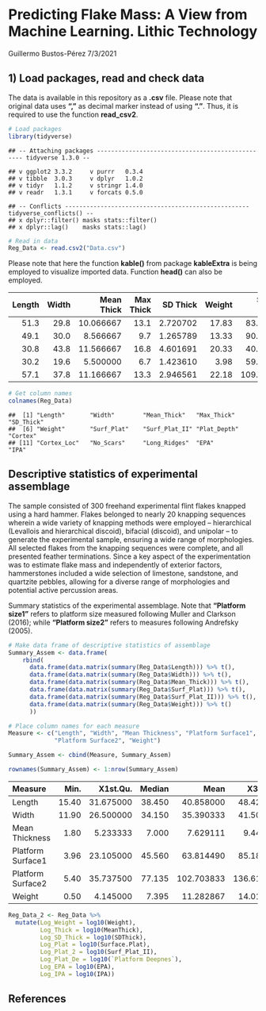 Predicting Flake Mass: A View from Machine Learning. Lithic Technology
================
Guillermo Bustos-Pérez
7/3/2021

## 1) Load packages, read and check data

The data is available in this repository as a **.csv** file. Please note
that original data uses **“,”** as decimal marker instead of using
**“.”**. Thus, it is required to use the function **read\_csv2**.

``` r
# Load packages  
library(tidyverse)
```

    ## -- Attaching packages ------------------------------------------------- tidyverse 1.3.0 --

    ## v ggplot2 3.3.2     v purrr   0.3.4
    ## v tibble  3.0.3     v dplyr   1.0.2
    ## v tidyr   1.1.2     v stringr 1.4.0
    ## v readr   1.3.1     v forcats 0.5.0

    ## -- Conflicts ---------------------------------------------------- tidyverse_conflicts() --
    ## x dplyr::filter() masks stats::filter()
    ## x dplyr::lag()    masks stats::lag()

``` r
# Read in data
Reg_Data <- read.csv2("Data.csv")
```

Please note that here the function **kable()** from package
**kableExtra** is being employed to visualize imported data. Function
**head()** can also be employed.

<table>
<thead>
<tr>
<th style="text-align:right;">
Length
</th>
<th style="text-align:right;">
Width
</th>
<th style="text-align:right;">
Mean Thick
</th>
<th style="text-align:right;">
Max Thick
</th>
<th style="text-align:right;">
SD Thick
</th>
<th style="text-align:right;">
Weight
</th>
<th style="text-align:right;">
Surf Plat
</th>
<th style="text-align:right;">
Surf Plat II
</th>
<th style="text-align:right;">
Plat Depth
</th>
<th style="text-align:right;">
Cortex
</th>
<th style="text-align:right;">
Cortex Loc
</th>
<th style="text-align:right;">
No Scars
</th>
<th style="text-align:right;">
Long Ridges
</th>
<th style="text-align:right;">
EPA
</th>
<th style="text-align:right;">
IPA
</th>
</tr>
</thead>
<tbody>
<tr>
<td style="text-align:right;">
51.3
</td>
<td style="text-align:right;">
29.8
</td>
<td style="text-align:right;">
10.066667
</td>
<td style="text-align:right;">
13.1
</td>
<td style="text-align:right;">
2.720702
</td>
<td style="text-align:right;">
17.83
</td>
<td style="text-align:right;">
83.585
</td>
<td style="text-align:right;">
167.17
</td>
<td style="text-align:right;">
7.3
</td>
<td style="text-align:right;">
5
</td>
<td style="text-align:right;">
5
</td>
<td style="text-align:right;">
4
</td>
<td style="text-align:right;">
1
</td>
<td style="text-align:right;">
51
</td>
<td style="text-align:right;">
120
</td>
</tr>
<tr>
<td style="text-align:right;">
49.1
</td>
<td style="text-align:right;">
30.0
</td>
<td style="text-align:right;">
8.566667
</td>
<td style="text-align:right;">
9.7
</td>
<td style="text-align:right;">
1.265789
</td>
<td style="text-align:right;">
13.33
</td>
<td style="text-align:right;">
90.480
</td>
<td style="text-align:right;">
127.14
</td>
<td style="text-align:right;">
7.8
</td>
<td style="text-align:right;">
5
</td>
<td style="text-align:right;">
5
</td>
<td style="text-align:right;">
3
</td>
<td style="text-align:right;">
0
</td>
<td style="text-align:right;">
70
</td>
<td style="text-align:right;">
105
</td>
</tr>
<tr>
<td style="text-align:right;">
30.8
</td>
<td style="text-align:right;">
43.8
</td>
<td style="text-align:right;">
11.566667
</td>
<td style="text-align:right;">
16.8
</td>
<td style="text-align:right;">
4.601691
</td>
<td style="text-align:right;">
20.33
</td>
<td style="text-align:right;">
40.500
</td>
<td style="text-align:right;">
81.00
</td>
<td style="text-align:right;">
3.6
</td>
<td style="text-align:right;">
3
</td>
<td style="text-align:right;">
2
</td>
<td style="text-align:right;">
2
</td>
<td style="text-align:right;">
0
</td>
<td style="text-align:right;">
35
</td>
<td style="text-align:right;">
115
</td>
</tr>
<tr>
<td style="text-align:right;">
30.2
</td>
<td style="text-align:right;">
19.6
</td>
<td style="text-align:right;">
5.500000
</td>
<td style="text-align:right;">
6.7
</td>
<td style="text-align:right;">
1.423610
</td>
<td style="text-align:right;">
3.98
</td>
<td style="text-align:right;">
59.670
</td>
<td style="text-align:right;">
79.05
</td>
<td style="text-align:right;">
5.1
</td>
<td style="text-align:right;">
5
</td>
<td style="text-align:right;">
5
</td>
<td style="text-align:right;">
3
</td>
<td style="text-align:right;">
0
</td>
<td style="text-align:right;">
66
</td>
<td style="text-align:right;">
111
</td>
</tr>
<tr>
<td style="text-align:right;">
57.1
</td>
<td style="text-align:right;">
37.8
</td>
<td style="text-align:right;">
11.166667
</td>
<td style="text-align:right;">
13.3
</td>
<td style="text-align:right;">
2.946561
</td>
<td style="text-align:right;">
22.18
</td>
<td style="text-align:right;">
109.800
</td>
<td style="text-align:right;">
219.60
</td>
<td style="text-align:right;">
12.0
</td>
<td style="text-align:right;">
4
</td>
<td style="text-align:right;">
4
</td>
<td style="text-align:right;">
3
</td>
<td style="text-align:right;">
0
</td>
<td style="text-align:right;">
68
</td>
<td style="text-align:right;">
107
</td>
</tr>
</tbody>
</table>

``` r
# Get column names
colnames(Reg_Data)
```

    ##  [1] "Length"       "Width"        "Mean_Thick"   "Max_Thick"    "SD_Thick"    
    ##  [6] "Weight"       "Surf_Plat"    "Surf_Plat_II" "Plat_Depth"   "Cortex"      
    ## [11] "Cortex_Loc"   "No_Scars"     "Long_Ridges"  "EPA"          "IPA"

## Descriptive statistics of experimental assemblage

The sample consisted of 300 freehand experimental flint flakes knapped
using a hard hammer. Flakes belonged to nearly 20 knapping sequences
wherein a wide variety of knapping methods were employed – hierarchical
(Levallois and hierarchical discoid), bifacial (discoid), and unipolar –
to generate the experimental sample, ensuring a wide range of
morphologies. All selected flakes from the knapping sequences were
complete, and all presented feather terminations. Since a key aspect of
the experimentation was to estimate flake mass and independently of
exterior factors, hammerstones included a wide selection of limestone,
sandstone, and quartzite pebbles, allowing for a diverse range of
morphologies and potential active percussion areas.

Summary statistics of the experimental assemblage. Note that **“Platform
size1”** refers to platform size measured following Muller and Clarkson
(2016); while **“Platform size2”** refers to measures following
Andrefsky (2005).

``` r
# Make data frame of descriptive statistics of assemblage
Summary_Assem <- data.frame(
    rbind(
      data.frame(data.matrix(summary(Reg_Data$Length))) %>% t(),
      data.frame(data.matrix(summary(Reg_Data$Width))) %>% t(),
      data.frame(data.matrix(summary(Reg_Data$Mean_Thick))) %>% t(),
      data.frame(data.matrix(summary(Reg_Data$Surf_Plat))) %>% t(),
      data.frame(data.matrix(summary(Reg_Data$Surf_Plat_II))) %>% t(),
      data.frame(data.matrix(summary(Reg_Data$Weight))) %>% t()
      ))

# Place column names for each measure
Measure <- c("Length", "Width", "Mean Thickness", "Platform Surface1",
             "Platform Surface2", "Weight")

Summary_Assem <- cbind(Measure, Summary_Assem)

rownames(Summary_Assem) <- 1:nrow(Summary_Assem)
```

<table>
<thead>
<tr>
<th style="text-align:left;">
Measure
</th>
<th style="text-align:right;">
Min.
</th>
<th style="text-align:right;">
X1st.Qu.
</th>
<th style="text-align:right;">
Median
</th>
<th style="text-align:right;">
Mean
</th>
<th style="text-align:right;">
X3rd.Qu.
</th>
<th style="text-align:right;">
Max.
</th>
</tr>
</thead>
<tbody>
<tr>
<td style="text-align:left;">
Length
</td>
<td style="text-align:right;">
15.40
</td>
<td style="text-align:right;">
31.675000
</td>
<td style="text-align:right;">
38.450
</td>
<td style="text-align:right;">
40.858000
</td>
<td style="text-align:right;">
48.425000
</td>
<td style="text-align:right;">
86.80
</td>
</tr>
<tr>
<td style="text-align:left;">
Width
</td>
<td style="text-align:right;">
11.90
</td>
<td style="text-align:right;">
26.500000
</td>
<td style="text-align:right;">
34.150
</td>
<td style="text-align:right;">
35.390333
</td>
<td style="text-align:right;">
41.500000
</td>
<td style="text-align:right;">
79.50
</td>
</tr>
<tr>
<td style="text-align:left;">
Mean Thickness
</td>
<td style="text-align:right;">
1.80
</td>
<td style="text-align:right;">
5.233333
</td>
<td style="text-align:right;">
7.000
</td>
<td style="text-align:right;">
7.629111
</td>
<td style="text-align:right;">
9.441667
</td>
<td style="text-align:right;">
20.20
</td>
</tr>
<tr>
<td style="text-align:left;">
Platform Surface1
</td>
<td style="text-align:right;">
3.96
</td>
<td style="text-align:right;">
23.105000
</td>
<td style="text-align:right;">
45.560
</td>
<td style="text-align:right;">
63.814490
</td>
<td style="text-align:right;">
85.187500
</td>
<td style="text-align:right;">
477.95
</td>
</tr>
<tr>
<td style="text-align:left;">
Platform Surface2
</td>
<td style="text-align:right;">
5.40
</td>
<td style="text-align:right;">
35.737500
</td>
<td style="text-align:right;">
77.135
</td>
<td style="text-align:right;">
102.703833
</td>
<td style="text-align:right;">
136.612500
</td>
<td style="text-align:right;">
821.50
</td>
</tr>
<tr>
<td style="text-align:left;">
Weight
</td>
<td style="text-align:right;">
0.50
</td>
<td style="text-align:right;">
4.145000
</td>
<td style="text-align:right;">
7.395
</td>
<td style="text-align:right;">
11.282867
</td>
<td style="text-align:right;">
14.017500
</td>
<td style="text-align:right;">
96.20
</td>
</tr>
</tbody>
</table>

``` r
Reg_Data_2 <- Reg_Data %>% 
  mutate(Log_Weight = log10(Weight),
         Log_Thick = log10(MeanThick),
         Log_SD_Thick = log10(SDThick),
         Log_Plat = log10(Surface.Plat),
         Log_Plat_2 = log10(Surf_Plat_II),
         Log_Plat_De = log10(`Platform Deepnes`),
         Log_EPA = log10(EPA),
         Log_IPA = log10(IPA)) 
```

## References
